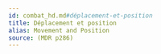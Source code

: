 ```yaml
---
id: combat_hd.md#déplacement-et-position
title: Déplacement et position
alias: Movement and Position
source: (MDR p286)
---
```


